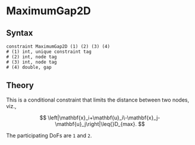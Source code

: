 # MaximumGap2D

## Syntax

```text
constraint MaximumGap2D (1) (2) (3) (4)
# (1) int, unique constraint tag
# (2) int, node tag
# (3) int, node tag
# (4) double, gap
```

## Theory

This is a conditional constraint that limits the distance between two nodes, viz.,

$$
\left|\mathbf{x}_i+\mathbf{u}_i\-\mathbf{x}_j-\mathbf{u}_j\right|\leq{}D_{max}.
$$

The participating DoFs are `1` and `2`.
